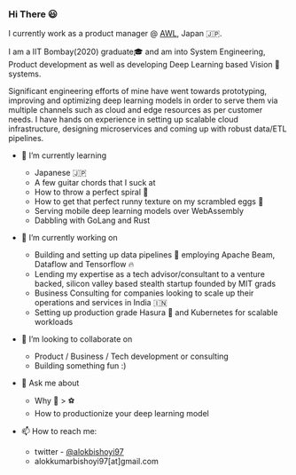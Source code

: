 ### Hi There 😃
I currently work as a product manager @ [AWL](https://awl.co.jp/en/), Japan 🇯🇵. 

I am a IIT Bombay(2020) graduate🎓 and am into System Engineering, Product development as well as developing Deep Learning based Vision 👀 systems.  


Significant engineering efforts of mine have went towards prototyping, improving and optimizing deep learning models in order to serve them via multiple channels such as cloud and edge resources as per customer needs. I have hands on experience in setting up scalable cloud infrastructure, designing microservices and coming up with robust data/ETL pipelines.

- 🌱 I’m currently learning
  - Japanese 🇯🇵
  - A few guitar chords that I suck at
  - How to throw a perfect spiral 🏈
  - How to get that perfect runny texture on my scrambled eggs 🍳
  - Serving mobile deep learning models over WebAssembly
  - Dabbling with GoLang and Rust
  
- 🔭 I’m currently working on
  - Building and setting up data pipelines 🚰 employing Apache Beam, Dataflow and Tensorflow 🔥
  - Lending my expertise as a tech advisor/consultant to a venture backed, silicon valley based stealth startup founded by MIT grads
  - Business Consulting for companies looking to scale up their operations and services in India 🇮🇳
  - Setting up production grade Hasura 👿 and Kubernetes for scalable workloads

- 👯 I’m looking to collaborate on
  - Product / Business / Tech development or consulting
  - Building something fun :) 
  
- 💬 Ask me about
  - Why 🏈 > ⚽
  - How to productionize your deep learning model

- 📫 How to reach me:
  -  twitter - [@alokbishoyi97](https://twitter.com/alokbishoyi97)
  -  alokkumarbishoyi97[at]gmail.com


